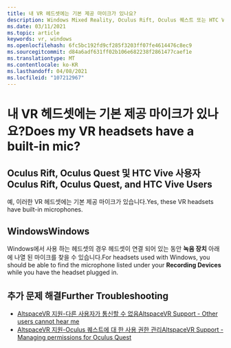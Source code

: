 ```yaml
---
title: 내 VR 헤드셋에는 기본 제공 마이크가 있나요?
description: Windows Mixed Reality, Oculus Rift, Oculus 퀘스트 또는 HTC Vive 헤드셋에서 기본 제공 마이크를 확인 하는 방법에 대해 알아봅니다.
ms.date: 03/11/2021
ms.topic: article
keywords: vr, windows
ms.openlocfilehash: 6fc5bc192fd9cf285f3203ff07fe4614476c8ec9
ms.sourcegitcommit: d84a6adf631ff02b106e682238f2861477caef1e
ms.translationtype: MT
ms.contentlocale: ko-KR
ms.lasthandoff: 04/08/2021
ms.locfileid: "107212967"
---
```

# <a name="does-my-vr-headsets-have-a-built-in-mic"></a><span data-ttu-id="1a0a5-104">내 VR 헤드셋에는 기본 제공 마이크가 있나요?</span><span class="sxs-lookup"><span data-stu-id="1a0a5-104">Does my VR headsets have a built-in mic?</span></span>

## <a name="oculus-rift-oculus-quest-and-htc-vive-users"></a><span data-ttu-id="1a0a5-105">Oculus Rift, Oculus Quest 및 HTC Vive 사용자</span><span class="sxs-lookup"><span data-stu-id="1a0a5-105">Oculus Rift, Oculus Quest, and HTC Vive Users</span></span>

<span data-ttu-id="1a0a5-106">예, 이러한 VR 헤드셋에는 기본 제공 마이크가 있습니다.</span><span class="sxs-lookup"><span data-stu-id="1a0a5-106">Yes, these VR headsets have built-in microphones.</span></span>

## <a name="windows"></a><span data-ttu-id="1a0a5-107">Windows</span><span class="sxs-lookup"><span data-stu-id="1a0a5-107">Windows</span></span>

<span data-ttu-id="1a0a5-108">Windows에서 사용 하는 헤드셋의 경우 헤드셋이 연결 되어 있는 동안 **녹음 장치** 아래에 나열 된 마이크를 찾을 수 있습니다.</span><span class="sxs-lookup"><span data-stu-id="1a0a5-108">For headsets used with Windows, you should be able to find the microphone listed under your **Recording Devices** while you have the headset plugged in.</span></span>

## <a name="further-troubleshooting"></a><span data-ttu-id="1a0a5-109">추가 문제 해결</span><span class="sxs-lookup"><span data-stu-id="1a0a5-109">Further Troubleshooting</span></span>

* [<span data-ttu-id="1a0a5-110">AltspaceVR 지원-다른 사용자가 통신할 수 없음</span><span class="sxs-lookup"><span data-stu-id="1a0a5-110">AltspaceVR Support - Other users cannot hear me</span></span>](other-users-cant-hear-me.md)
* [<span data-ttu-id="1a0a5-111">AltspaceVR 지원-Oculus 퀘스트에 대 한 사용 권한 관리</span><span class="sxs-lookup"><span data-stu-id="1a0a5-111">AltspaceVR Support - Managing permissions for Oculus Quest</span></span>](../getting-started/oculus-controls.md#managing-permissions)
